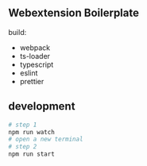 ## Webextension Boilerplate

build:

- webpack
- ts-loader
- typescript
- eslint
- prettier

## development

```bash
# step 1
npm run watch
# open a new terminal
# step 2
npm run start
```
